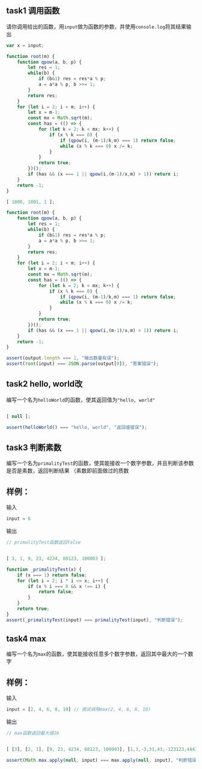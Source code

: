 ## task1 调用函数

请你调用给出的函数，用`input`做为函数的参数，并使用`console.log`将其结果输出

```js init
var x = input;

function root(m) {
    function qpow(a, b, p) {
        let res = 1;
        while(b) {
            if (b&1) res = res*a % p;
            a = a*a % p, b >>= 1;
        }
        return res;
    }
    for (let i = 2; i < m; i++) {
        let x = m-1;
        const mx = Math.sqrt(m);
        const has = (() => {
            for (let k = 2; k < mx; k++) {
                if (x % k === 0) {
                    if (qpow(i, (m-1)/k,m) === 1) return false;
                    while (x % k === 0) x /= k;
                }
            }
            return true;
        })();
        if (has && (x === 1 || qpow(i,(m-1)/x,m) > 1)) return i;
    }
    return -1;
}
```

```js input
[ 1800, 1801, 1 ];
```

```js judger
function root(m) {
    function qpow(a, b, p) {
        let res = 1;
        while(b) {
            if (b&1) res = res*a % p;
            a = a*a % p, b >>= 1;
        }
        return res;
    }
    for (let i = 2; i < m; i++) {
        let x = m-1;
        const mx = Math.sqrt(m);
        const has = (() => {
            for (let k = 2; k < mx; k++) {
                if (x % k === 0) {
                    if (qpow(i, (m-1)/k,m) === 1) return false;
                    while (x % k === 0) x /= k;
                }
            }
            return true;
        })();
        if (has && (x === 1 || qpow(i,(m-1)/x,m) > 1)) return i;
    }
    return -1;
}

assert(output.length === 1, "输出数量有误");
assert(root(input) === JSON.parse(output[0]), "答案错误");
```

## task2 hello, world改

编写一个名为`helloWorld`的函数，使其返回值为`"hello, world"`

```js init
```

```js input
[ null ];
```

```js judger
assert(helloWorld() === "hello, world", "返回值错误");
```

## task3 判断素数

编写一个名为`primalityTest`的函数，使其能接收一个数字参数，并且判断该参数是否是素数，返回判断结果
（素数即前面做过的质数

## 样例：

输入
```js
input = 6
```

输出
```js
// primalityTest函数返回false
```

```js init
```

```js input
[ 3, 1, 9, 23, 4234, 88123, 100003 ];
```

```js judger
function _primalityTest(x) {
    if (x === 1) return false;
    for (let i = 2; i * i <= x; i++) {
        if (x % i === 0 && x !== i) {
            return false;
        }
    }
    return true;
}
assert(_primalityTest(input) === primalityTest(input), "判断错误");
```

## task4 max

编写一个名为`max`的函数，使其能接收任意多个数字参数，返回其中最大的一个数字

## 样例：

输入
```js
input = [2, 4, 6, 8, 10] // 尝试调用max(2, 4, 6, 8, 10)
```

输出
```js
// max函数返回最大值10
```

```js init
```

```js input
[ [3], [2, 1], [9, 23, 4234, 88123, 100003], [1,3,-3,31,43,-123123,44434,0,21,-1.5, 5e8] ];
```

```js judger
assert(Math.max.apply(null, input) === max.apply(null, input), "判断错误");
```